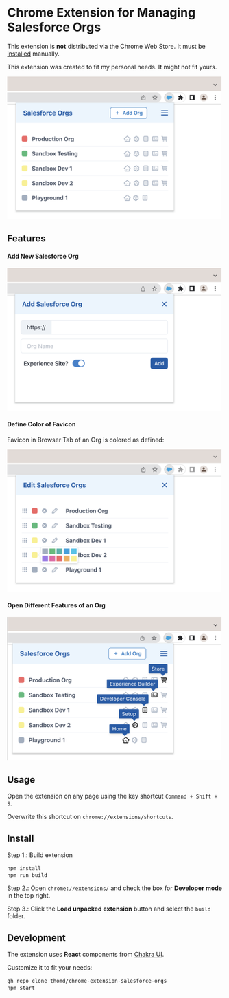 # Chrome Extension for Managing Salesforce Orgs

This extension is **not** distributed via the Chrome Web Store. It must be [installed](#user-content-install) manually. 

This extension was created to fit my personal needs. It might not fit yours.

<img src="images/extension1.png" width="500">

## Features

#### Add New Salesforce Org

<img src="images/extension2.png" width="500">

#### Define Color of Favicon

Favicon in Browser Tab of an Org is colored as defined:

<img src="images/extension3.png" width="500">

#### Open Different Features of an Org

<img src="images/extension4.png" width="500">

## Usage

Open the extension on any page using the key shortcut `Command + Shift + S`.

Overwrite this shortcut on `chrome://extensions/shortcuts`.

## Install

Step 1.: Build extension

    npm install
    npm run build

Step 2.: Open `chrome://extensions/` and check the box for **Developer mode** in the top right.

Step 3.: Click the **Load unpacked extension** button and select the `build` folder.


## Development

The extension uses **React** components from [Chakra UI](https://chakra-ui.com/).

Customize it to fit your needs:

    gh repo clone thomd/chrome-extension-salesforce-orgs
    npm start
